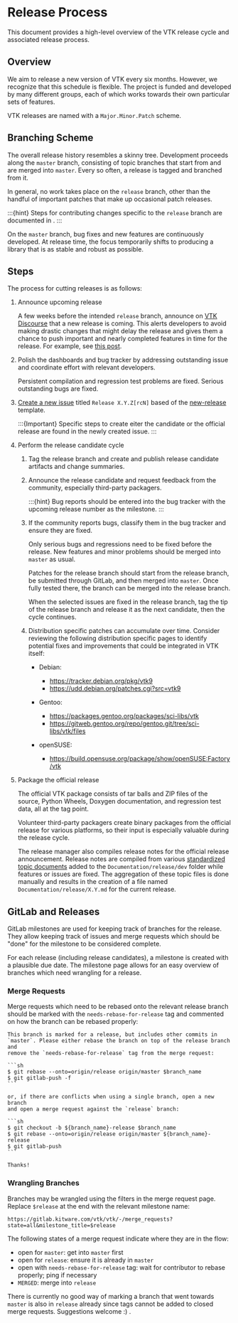 # Release Process

This document provides a high-level overview of the VTK release cycle and
associated release process.

## Overview

We aim to release a new version of VTK every six months. However, we recognize
that this schedule is flexible. The project is funded and developed by many
different groups, each of which works towards their own particular sets of
features.

VTK releases are named with a `Major.Minor.Patch` scheme.

## Branching Scheme

The overall release history resembles a skinny tree. Development proceeds along
the `master` branch, consisting of topic branches that start from and are merged
into `master`. Every so often, a release is tagged and branched from it.

In general, no work takes place on the `release` branch, other than the handful
of important patches that make up occasional patch releases.

:::{hint}
Steps for contributing changes specific to the `release` branch are documented in
[](git/develop.md#create-a-topic).
:::

On the `master` branch, bug fixes and new features are continuously
developed. At release time, the focus temporarily shifts to producing
a library that is as stable and robust as possible.

## Steps

The process for cutting releases is as follows:

1. Announce upcoming release

   A few weeks before the intended `release` branch, announce on [VTK Discourse](https://discourse.vtk.org/)
   that a new release is coming. This alerts developers to avoid making drastic
   changes that might delay the release and gives them a chance to push important
   and nearly completed features in time for the release. For example,
   see [this post](https://discourse.vtk.org/t/vtk-9-2-0-release-cycle/8149).

2. Polish the dashboards and bug tracker by addressing outstanding issue and
   coordinate effort with relevant developers.

   Persistent compilation and regression test problems are fixed. Serious
   outstanding bugs are fixed.

3. [Create a new issue](https://gitlab.kitware.com/vtk/vtk/-/issues/new) titled
   `Release X.Y.Z[rcN]` based of the [new-release](https://gitlab.kitware.com/vtk/vtk/-/blob/master/.gitlab/issue_templates/new-release.md?plain=1) template.

   :::{Important}
   Specific steps to create eiter the candidate or the official release are found
   in the newly created issue.
   :::

4. Perform the release candidate cycle

    1. Tag the release branch and create and publish release candidate
       artifacts and change summaries.

    2. Announce the release candidate and request feedback from the
       community, especially third-party packagers.

       :::{hint}
       Bug reports should be entered into the bug tracker with the upcoming
       release number as the milestone.
       :::

    3. If the community reports bugs, classify them in the bug tracker and ensure
       they are fixed.

       Only serious bugs and regressions need to be fixed before the release.
       New features and minor problems should be merged into `master` as usual.

       Patches for the release branch should start from the release branch, be
       submitted through GitLab, and then merged into `master`. Once fully
       tested there, the branch can be merged into the release branch.

       When the selected issues are fixed in the release branch, tag the tip
       of the release branch and release it as the next candidate, then the
       cycle continues.

   4. Distribution specific patches can accumulate over time. Consider reviewing the
      following distribution specific pages to identify potential fixes and improvements
      that could be integrated in VTK itself:

      * Debian:
        - https://tracker.debian.org/pkg/vtk9
        - https://udd.debian.org/patches.cgi?src=vtk9

      * Gentoo:
        - https://packages.gentoo.org/packages/sci-libs/vtk
        - https://gitweb.gentoo.org/repo/gentoo.git/tree/sci-libs/vtk/files

      * openSUSE:
        - https://build.opensuse.org/package/show/openSUSE:Factory/vtk

5. Package the official release

   The official VTK package consists of tar balls and ZIP files of the source,
   Python Wheels, Doxygen documentation, and regression test data, all at the
   tag point.

   Volunteer third-party packagers create binary packages from the official
   release for various platforms, so their input is especially valuable during
   the release cycle.

   The release manager also compiles release notes for the official release
   announcement. Release notes are compiled from various [standardized topic documents](https://gitlab.kitware.com/vtk/vtk/-/tree/master/Documentation/release)
   added to the `Documentation/release/dev` folder while features or issues
   are fixed. The aggregation of these topic files is done manually and
   results in the creation of a file named `Documentation/release/X.Y.md` for
   the current release.

## GitLab and Releases

GitLab milestones are used for keeping track of branches for the release. They
allow keeping track of issues and merge requests which should be "done" for
the milestone to be considered complete.

For each release (including release candidates), a milestone is created with a
plausible due date. The milestone page allows for an easy overview of branches
which need wrangling for a release.

### Merge Requests

Merge requests which need to be rebased onto the relevant release branch
should be marked with the `needs-rebase-for-release` tag and commented on how
the branch can be rebased properly:

    This branch is marked for a release, but includes other commits in
    `master`. Please either rebase the branch on top of the release branch and
    remove the `needs-rebase-for-release` tag from the merge request:

    ```sh
    $ git rebase --onto=origin/release origin/master $branch_name
    $ git gitlab-push -f
    ```

    or, if there are conflicts when using a single branch, open a new branch
    and open a merge request against the `release` branch:

    ```sh
    $ git checkout -b ${branch_name}-release $branch_name
    $ git rebase --onto=origin/release origin/master ${branch_name}-release
    $ git gitlab-push
    ```

    Thanks!

### Wrangling Branches

Branches may be wrangled using the filters in the merge request page. Replace
`$release` at the end with the relevant milestone name:

    https://gitlab.kitware.com/vtk/vtk/-/merge_requests?state=all&milestone_title=$release

The following states of a merge request indicate where they are in the flow:

  - open for `master`: get into `master` first
  - open for `release`: ensure it is already in `master`
  - open with `needs-rebase-for-release` tag: wait for contributor to rebase
    properly; ping if necessary
  - `MERGED`: merge into `release`

There is currently no good way of marking a branch that went towards `master`
is also in `release` already since tags cannot be added to closed merge
requests. Suggestions welcome :) .
